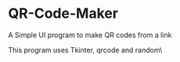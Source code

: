 # QR-Code-Maker
A Simple UI program to make QR codes from a link

This program uses Tkinter, qrcode and random\
